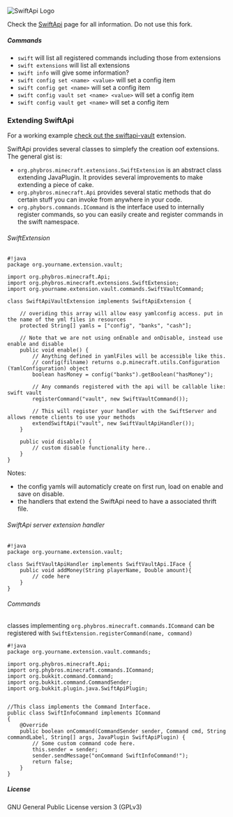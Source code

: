 ![SwiftApi Logo](https://dev.bukkit.org/media/images/62/892/SwiftApi-256.png "SwiftApi is an Apache Thrift based API for your Bukkit server")

Check the [SwiftApi](https://bitbucket.org/phybros/swiftapi) page for all information. Do not use this fork.

##### Commands
- `swift` will list all registered commands including those from extensions
- `swift extensions` will list all extensions
- `swift info` will give some information?
- `swift config set <name> <value>` will set a config item
- `swift config get <name>` will set a config item
- `swift config vault set <name> <value>` will set a config item
- `swift config vault get <name>` will set a config item

### Extending SwiftApi

For a working example [check out the swiftapi-vault](https://bitbucket.org/robinradic/swiftapi-vault) extension.
 
SwiftApi provides several classes to simplefy the creation oof extensions. The general gist is:

- `org.phybros.minecraft.extensions.SwiftExtension` is an abstract class extending JavaPlugin. It provides several improvements to make extending a piece of cake.
- `org.phybros.minecraft.Api` provides several static methods that do certain stuff you can invoke from anywhere in your code.
- `org.phybors.commands.ICommand` is the interface used to internally register commands, so you can easily create and register commands in the swift namespace.
 
###### SwiftExtension
```
#!java
package org.yourname.extension.vault;

import org.phybros.minecraft.Api;
import org.phybros.minecraft.extensions.SwiftExtension;      
import org.yourname.extension.vault.commands.SwiftVaultCommand; 
 
class SwiftApiVaultExtension implements SwiftApiExtension {

    // overiding this array will allow easy yamlconfig access. put in the name of the yml files in resources
    protected String[] yamls = ["config", "banks", "cash"];
    
    // Note that we are not using onEnable and onDisable, instead use enable and disable
    public void enable() {  
        // Anything defined in yamlFiles will be accessible like this. 
        // config(filname) returns o.p.minecraft.utils.Configuration (YamlConfiguration) object
        boolean hasMoney = config("banks").getBoolean("hasMoney");
        
        // Any commands registered with the api will be callable like: swift vault
        registerCommand("vault", new SwiftVaultCommand());
        
        // This will register your handler with the SwiftServer and allows remote clients to use your methods
        extendSwiftApi("vault", new SwiftVaultApiHandler());        
    }
    
    public void disable() {
        // custom disable functionality here..
    }
}
```

Notes:

- the config yamls will automaticly create on first run, load on enable and save on disable.
- the handlers that extend the SwiftApi need to have a associated thrift file. 


###### SwiftApi server extension handler
```
#!java
package org.yourname.extension.vault;

class SwiftVaultApiHandler implements SwiftVaultApi.IFace {
    public void addMoney(String playerName, Double amount){
        // code here
    }
}
```


###### Commands
classes implementing `org.phybros.minecraft.commands.ICommand` can be registered with `SwiftExtension.registerCommand(name, command)`
```
#!java
package org.yourname.extension.vault.commands;

import org.phybros.minecraft.Api;
import org.phybros.minecraft.commands.ICommand;      
import org.bukkit.command.Command;
import org.bukkit.command.CommandSender;
import org.bukkit.plugin.java.SwiftApiPlugin;


//This class implements the Command Interface.
public class SwiftInfoCommand implements ICommand
{
    @Override
    public boolean onCommand(CommandSender sender, Command cmd, String commandLabel, String[] args, JavaPlugin SwiftApiPlugin) {
        // Some custom command code here.
        this.sender = sender;
        sender.sendMessage("onCommand SwiftInfoCommand!");
        return false;
    }
}
```


##### License
GNU General Public License version 3 (GPLv3)